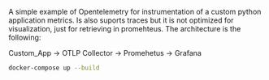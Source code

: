 A simple example of Opentelemetry for instrumentation of a custom python application metrics.
Is also suports traces but it is not optimized for visualization, just for retrieving in promehteus.
The architecture is the following:

Custom_App -> OTLP Collector -> Promehetus -> Grafana
``` sh
docker-compose up --build
```
